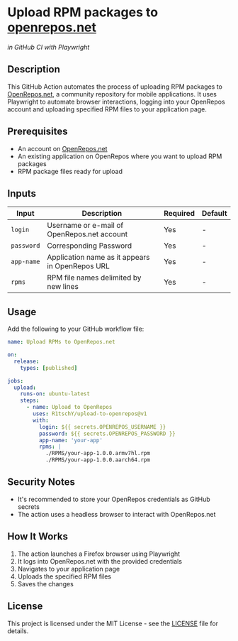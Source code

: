 # Upload RPM packages to [openrepos.net](https://openrepos.net)
*in GitHub CI with Playwright*

## Description

This GitHub Action automates the process of uploading RPM packages to [OpenRepos.net](https://openrepos.net), a community repository for
mobile applications. It uses Playwright to automate browser interactions, logging into your OpenRepos account and 
uploading specified RPM files to your application page.

## Prerequisites

- An account on [OpenRepos.net](https://openrepos.net)
- An existing application on OpenRepos where you want to upload RPM packages
- RPM package files ready for upload

## Inputs

| Input       | Description                                      | Required | Default |
|-------------|--------------------------------------------------|----------|---------|
| `login`     | Username or e-mail of OpenRepos.net account      | Yes      | -       |
| `password`  | Corresponding Password                           | Yes      | -       |
| `app-name`  | Application name as it appears in OpenRepos URL  | Yes      | -       |
| `rpms`      | RPM file names delimited by new lines            | Yes      | -       |

## Usage

Add the following to your GitHub workflow file:

```yaml
name: Upload RPMs to OpenRepos.net

on:
  release:
    types: [published]

jobs:
  upload:
    runs-on: ubuntu-latest
    steps:
      - name: Upload to OpenRepos
        uses: R1tschY/upload-to-openrepos@v1
        with:
          login: ${{ secrets.OPENREPOS_USERNAME }}
          password: ${{ secrets.OPENREPOS_PASSWORD }}
          app-name: 'your-app'
          rpms: |
            ./RPMS/your-app-1.0.0.armv7hl.rpm
            ./RPMS/your-app-1.0.0.aarch64.rpm
```

## Security Notes

- It's recommended to store your OpenRepos credentials as GitHub secrets
- The action uses a headless browser to interact with OpenRepos.net

## How It Works

1. The action launches a Firefox browser using Playwright
2. It logs into OpenRepos.net with the provided credentials
3. Navigates to your application page
4. Uploads the specified RPM files
5. Saves the changes

## License

This project is licensed under the MIT License - see the [LICENSE](LICENSE) file for details.
